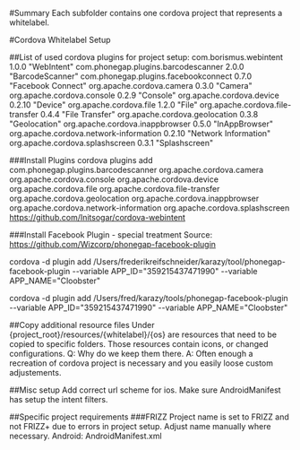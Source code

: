 #Summary
Each subfolder contains one cordova project that represents a whitelabel.

#Cordova Whitelabel Setup

##List of used cordova plugins for project setup:
com.borismus.webintent 1.0.0 "WebIntent"
com.phonegap.plugins.barcodescanner 2.0.0 "BarcodeScanner"
com.phonegap.plugins.facebookconnect 0.7.0 "Facebook Connect"
org.apache.cordova.camera 0.3.0 "Camera"
org.apache.cordova.console 0.2.9 "Console"
org.apache.cordova.device 0.2.10 "Device"
org.apache.cordova.file 1.2.0 "File"
org.apache.cordova.file-transfer 0.4.4 "File Transfer"
org.apache.cordova.geolocation 0.3.8 "Geolocation"
org.apache.cordova.inappbrowser 0.5.0 "InAppBrowser"
org.apache.cordova.network-information 0.2.10 "Network Information"
org.apache.cordova.splashscreen 0.3.1 "Splashscreen"

###Install Plugins
cordova plugins add com.phonegap.plugins.barcodescanner org.apache.cordova.camera org.apache.cordova.console org.apache.cordova.device org.apache.cordova.file org.apache.cordova.file-transfer org.apache.cordova.geolocation org.apache.cordova.inappbrowser org.apache.cordova.network-information org.apache.cordova.splashscreen https://github.com/Initsogar/cordova-webintent


###Install Facebook Plugin - special treatment
Source: https://github.com/Wizcorp/phonegap-facebook-plugin

cordova -d plugin add /Users/frederikreifschneider/karazy/tool/phonegap-facebook-plugin --variable APP_ID="359215437471990" --variable APP_NAME="Cloobster"

cordova -d plugin add /Users/fred/karazy/tools/phonegap-facebook-plugin --variable APP_ID="359215437471990" --variable APP_NAME="Cloobster"

##Copy additional resource files
Under {project_root}/resources/{whitelabel}/{os} are resources that need to be copied to specific folders.
Those resources contain icons, or changed configurations.
Q: Why do we keep them there.
A: Often enough a recreation of cordova project is necessary and you easily loose custom adjustements.

##Misc setup
Add correct url scheme for ios.
Make sure AndroidManifest has setup the intent filters.

##Specific project requirements
###FRIZZ 
Project name is set to FRIZZ and not FRIZZ+ due to errors in project setup.
Adjust name manually where necessary.
Android: AndroidManifest.xml

